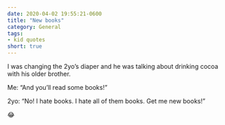 ```yaml
---
date: 2020-04-02 19:55:21-0600
title: "New books"
category: General
tags:
- kid quotes
short: true
---
```


I was changing the 2yo’s diaper and he was talking about drinking cocoa with his older brother.

Me: “And you’ll read some books!”

2yo: “No! I hate books. I hate all of them books. Get me new books!”

😂
